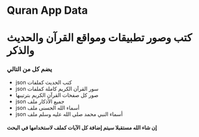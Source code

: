 # Quran App Data
<h1>كتب وصور تطبيقات ومواقع القرآن والحديث والذكر</h1>
<h3>يضم كل من التالي</h3>
<ul>
  <li>json كتب الحديث كملفات </li>
  <li>json سور القرآن الكريم كاملة كملفات </li>
  <li>صور كل صفحات القرآن الكريم بترتيبها</li>
  <li>json جميع الأذكار ملف </li>
  <li>json أسماء الله الحسنى ملف </li>
  <li>json أسماء النبي محمد صلى الله عليه وسلم ملف </li>
</ul>

<h4>إن شاء الله مستقبلا سيتم إضافة كل الآيات كملف لاستخدامها في البحث<h4>
